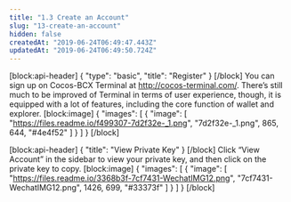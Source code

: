 ```yaml
---
title: "1.3 Create an Account"
slug: "13-create-an-account"
hidden: false
createdAt: "2019-06-24T06:49:47.443Z"
updatedAt: "2019-06-24T06:49:50.724Z"
---
```

[block:api-header]
{
  "type": "basic",
  "title": "Register"
}
[/block]
You can sign up on Cocos-BCX Terminal at http://cocos-terminal.com/. There’s still​ much to be improved of Terminal in terms of user experience, though, it is equipped with a lot of features, including the core function of wallet and explorer.
[block:image]
{
  "images": [
    {
      "image": [
        "https://files.readme.io/f499307-7d2f32e-_1.png",
        "7d2f32e-_1.png",
        865,
        644,
        "#4e4f52"
      ]
    }
  ]
}
[/block]

[block:api-header]
{
  "title": "View Private Key"
}
[/block]
Click “View Account” in the sidebar to view your private key, and then click on the private key to copy.
[block:image]
{
  "images": [
    {
      "image": [
        "https://files.readme.io/3368b3f-7cf7431-WechatIMG12.png",
        "7cf7431-WechatIMG12.png",
        1426,
        699,
        "#33373f"
      ]
    }
  ]
}
[/block]